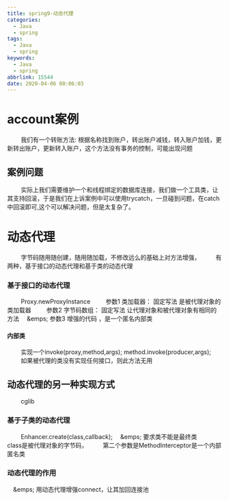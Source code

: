 ```yaml
---
title: spring9-动态代理
categories:
  - Java
  - spring
tags:
  - Java
  - spring
keywords:
  - Java
  - spring
abbrlink: 15544
date: 2020-04-06 00:06:03
---
```


# account案例
&emsp;&emsp; 我们有一个转账方法: 根据名称找到账户，转出账户减钱，转入账户加钱，更新转出账户，更新转入账户，这个方法没有事务的控制，可能出现问题
## 案例问题
&emsp;&emsp; 实际上我们需要维护一个和线程绑定的数据库连接，我们做一个工具类，让其支持回滚，于是我们在上诉案例中可以使用trycatch，一旦碰到问题，在catch中回滚即可,这个可以解决问题，但是太复杂了。
<!-- more -->
# 动态代理
&emsp;&emsp; 字节码随用随创建，随用随加载，不修改远么的基础上对方法增强，
&emsp;&emsp; 有两种，基于接口的动态代理和基于类的动态代理
### 基于接口的动态代理
&emsp;&emsp; Proxy.newProxyInstance
&emsp;&emsp; 参数1 类加载器： 固定写法 是被代理对象的类加载器
&emsp;&emsp; 参数2 字节码数组： 固定写法 让代理对象和被代理对象有相同的方法
&emsp;&emps; 参数3 增强的代码 ，是一个匿名内部类
#### 内部类
&emsp;&emsp; 实现一个invoke(proxy,method,args); method.invoke(producer,args);
&emsp;&emsp; 如果被代理的类没有实现任何接口，则此方法无用
## 动态代理的另一种实现方式
&emsp;&emsp; cglib
### 基于子类的动态代理
&emsp;&emsp; Enhancer.create(class,callback);
&emsp;&emps; 要求类不能是最终类
&emsp;&emsp; class是被代理对象的字节码，
&emsp;&emsp; 第二个参数是MethodInterceptor是一个内部匿名类
### 动态代理的作用
&emsp;&emps; 用动态代理增强connect，让其加回连接池
#